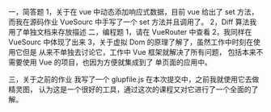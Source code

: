 一，简答题
1，关于在 vue 中动态添加响应式数据，目前 vue 给出了 set 方法，
而我在源码作业 VueSourc 中手写了一个 set 方法并且调用了。
2，Diff 算法我用了单独文档来存放描述
二，编程题
1，请在 VueRouter 中查看
2，我同样在 VueSourc 中体现了出来
3，关于虚拟 Dom 的原理了解了，虽然工作中时刻在使用它但是
从来不单独去讨论它，工作中 Vue 框架就解决了所有问题，
包括本来不需要使用 Vue 的项目，也因为方便就集成到了
单页面的应用中。

三，关于之前的作业
我写了一个 glupfile.js 在本次提交中，之前我就使用它去做精灵图，
认为这是一个很好的工具，通过这次的课程又对它进行了一个全面的了解。
